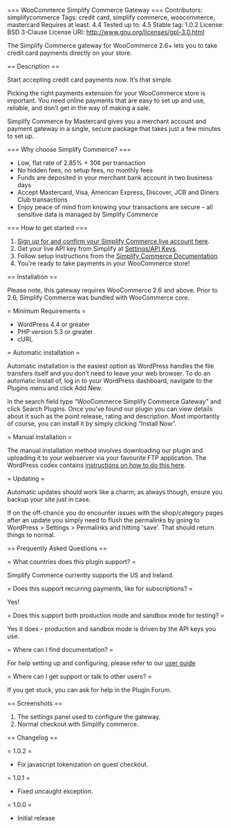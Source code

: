 === WooCommerce Simplify Commerce Gateway ===
Contributors: simplifycommerce
Tags: credit card, simplify commerce, woocommerce, mastercard
Requires at least: 4.4
Tested up to: 4.5
Stable tag: 1.0.2
License: BSD 3-Clause
License URI: http://www.gnu.org/licenses/gpl-3.0.html

The Simplify Commerce gateway for WooCommerce 2.6+ lets you to take credit card payments directly on your store.

== Description ==

Start accepting credit card payments now. It’s that simple.

Picking the right payments extension for your WooCommerce store is important. You need online payments that are easy to set up and use, reliable, and don’t get in the way of making a sale.

Simplify Commerce by Mastercard gives you a merchant account and payment gateway in a single, secure package that takes just a few minutes to set up.

=== Why choose Simplify Commerce? ===

* Low, flat rate of 2.85% + 30¢ per transaction
* No hidden fees, no setup fees, no monthly fees
* Funds are deposited in your merchant bank account in two business days
* Accept Mastercard, Visa, American Express, Discover, JCB and Diners Club transactions
* Enjoy peace of mind from knowing your transactions are secure – all sensitive data is managed by Simplify Commerce

=== How to get started ===

1. [Sign up for and confirm your Simplify Commerce live account here](https://www.simplify.com/commerce/partners/woocommerce#/).
2. Get your live API key from Simplify at [Settings/API Keys](https://www.simplify.com/commerce/login/auth#/account/apiKeys).
3. Follow setup instructions from the [Simplify Commerce Documentation](http://docs.woothemes.com/document/simplify-commerce/).
4. You're ready to take payments in your WooCommerce store!

== Installation ==

Please note, this gateway requires WooCommerce 2.6 and above. Prior to 2.6, Simplify Commerce was bundled with WooCommerce core.

= Minimum Requirements =

* WordPress 4.4 or greater
* PHP version 5.3 or greater
* cURL

= Automatic installation =

Automatic installation is the easiest option as WordPress handles the file transfers itself and you don’t need to leave your web browser. To
do an automatic install of, log in to your WordPress dashboard, navigate to the Plugins menu and click Add New.

In the search field type “WooCommerce Simplify Commerce Gateway” and click Search Plugins. Once you’ve found our plugin you can view details
about it such as the point release, rating and description. Most importantly of course, you can install it by simply clicking “Install Now”.

= Manual installation =

The manual installation method involves downloading our plugin and uploading it to your webserver via your favourite FTP application. The
WordPress codex contains [instructions on how to do this here](http://codex.wordpress.org/Managing_Plugins#Manual_Plugin_Installation).

= Updating =

Automatic updates should work like a charm; as always though, ensure you backup your site just in case.

If on the off-chance you do encounter issues with the shop/category pages after an update you simply need to flush the permalinks by going
to WordPress > Settings > Permalinks and hitting 'save'. That should return things to normal.

== Frequently Asked Questions ==

= What countries does this plugin support? =

Simplify Commerce currently supports the US and Ireland.

= Does this support recurring payments, like for subscriptions? =

Yes!

= Does this support both production mode and sandbox mode for testing? =

Yes it does - production and sandbox mode is driven by the API keys you use.

= Where can I find documentation? =

For help setting up and configuring, please refer to our [user guide](https://docs.woothemes.com/document/simplify-commerce/)

= Where can I get support or talk to other users? =

If you get stuck, you can ask for help in the Plugin Forum.

== Screenshots ==

1. The settings panel used to configure the gateway.
2. Normal checkout with Simplify commerce.

== Changelog ==

= 1.0.2 =
* Fix javascript tokenization on guest checkout.

= 1.0.1 =
* Fixed uncaught exception.

= 1.0.0 =
* Initial release
